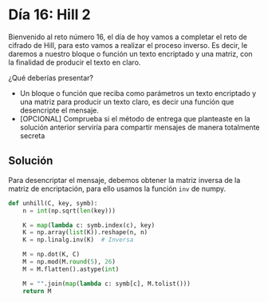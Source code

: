# Día 16: Hill 2

Bienvenido al reto número 16, el día de hoy vamos a completar el reto de cifrado de Hill, para esto vamos a realizar el proceso inverso. Es decir, le daremos a nuestro bloque o función un texto encriptado y una matriz, con la finalidad de producir el texto en claro.

¿Qué deberías presentar?

- Un bloque o función que reciba como parámetros un texto encriptado y una matriz para producir un texto claro, es decir una función que desencripte el mensaje.
- [OPCIONAL] Comprueba si el método de entrega que planteaste en la solución anterior serviría para compartir mensajes de manera totalmente secreta

## Solución

Para desencriptar el mensaje, debemos obtener la matriz inversa de la matriz de encriptación, para ello usamos la función `inv` de numpy.

```python
def unhill(C, key, symb):
    n = int(np.sqrt(len(key)))

    K = map(lambda c: symb.index(c), key)
    K = np.array(list(K)).reshape(n, n)
    K = np.linalg.inv(K)  # Inversa

    M = np.dot(K, C)
    M = np.mod(M.round(5), 26)
    M = M.flatten().astype(int)

    M = "".join(map(lambda c: symb[c], M.tolist()))
    return M
```
